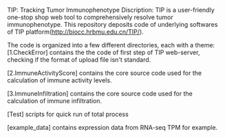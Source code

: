 TIP: Tracking Tumor Immunophenotype
Discription: TIP is a user-friendly one-stop shop web tool to comprehensively resolve tumor immunophenotype. This repository deposits code of underlying softwares of TIP platform(http://biocc.hrbmu.edu.cn/TIP/).

The code is organized into a few different directories, each with a theme:
[1.CheckError] contains the the code of first step of TIP web-server, checking if the format of upload file isn't standard.

[2.ImmuneActivityScore] contains the core source code used for the calculation of immune activity levels.

[3.ImmuneInfiltration] contains the core source code used for the calculation of immune infiltration.

[Test] scripts for quick run of total process

[example_data] contains expression data from RNA-seq TPM for example. 
